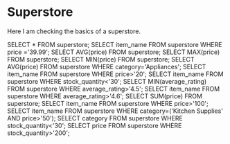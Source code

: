 # Superstore
Here I am checking the basics of a superstore.

SELECT * FROM superstore;
SELECT item_name FROM superstore WHERE price ='39.99';
SELECT AVG(price) FROM superstore;
SELECT MAX(price) FROM superstore;
SELECT MIN(price) FROM superstore;
SELECT AVG(price) FROM superstore WHERE category='Appliances';
SELECT item_name FROM superstore WHERE price>'20';
SELECT item_name FROM superstore WHERE stock_quantity<'30';
SELECT MIN(average_rating) FROM superstore WHERE average_rating>'4.5';
SELECT item_name FROM superstore WHERE average_rating>'4.6';
SELECT SUM(price) FROM superstore;
SELECT item_name FROM superstore WHERE price>'100';
SELECT item_name FROM superstore WHERE category=('Kitchen Supplies' AND price>'50');
SELECT category FROM superstore WHERE stock_quantity<'30';
SELECT price FROM superstore WHERE stock_quantity>'200';
